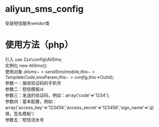 # aliyun_sms_config
安装短信服务vendor类
# 使用方法（php）
引入 use Zzx\config\AliSms;  
实例化  new AliSms();  
使用对象 $alisms->sendSms($mobile,$this->TemplateCode,$smsParam,$this->config,$this->OutId);  
参数一：接收验证码的手机号  
参数二：短信模板id  
参数三：发送的验证码，例如：array('code'=>'1234');  
参数四：基本配置，例如：array('access_key'=>'123456','access_secret'=>'123456','sign_name'=>'必填，签名模板')  
参数五：短信流水号  


